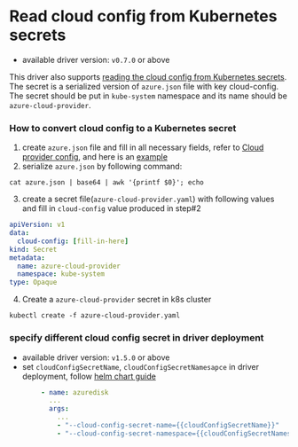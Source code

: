 # Read cloud config from Kubernetes secrets

- available driver version: `v0.7.0` or above

This driver also supports [reading the cloud config from Kubernetes secrets](https://github.com/kubernetes-sigs/cloud-provider-azure/blob/master/docs/cloud-provider-config.md#setting-azure-cloud-provider-from-kubernetes-secrets). The secret is a serialized version of `azure.json` file with key cloud-config. The secret should be put in `kube-system` namespace and its name should be `azure-cloud-provider`.

### How to convert cloud config to a Kubernetes secret

1. create `azure.json` file and fill in all necessary fields, refer to [Cloud provider config](https://github.com/kubernetes-sigs/cloud-provider-azure/blob/master/docs/cloud-provider-config.md), and here is an [example](https://github.com/andyzhangx/demo/blob/master/aks-engine/deployment/etc/kubernetes/azure.json)
2. serialize `azure.json` by following command:

```console
cat azure.json | base64 | awk '{printf $0}'; echo
```

3. create a secret file(`azure-cloud-provider.yaml`) with following values and fill in `cloud-config` value produced in step#2

```yaml
apiVersion: v1
data:
  cloud-config: [fill-in-here]
kind: Secret
metadata:
  name: azure-cloud-provider
  namespace: kube-system
type: Opaque
```

4. Create a `azure-cloud-provider` secret in k8s cluster

```console
kubectl create -f azure-cloud-provider.yaml
```

### specify different cloud config secret in driver deployment
- available driver version: `v1.5.0` or above
- set `cloudConfigSecretName`, `cloudConfigSecretNamesapce` in driver deployment, follow [helm chart guide](../charts/README.md#tips)
```yaml
        - name: azuredisk
          ...
          args:
            ...
            - "--cloud-config-secret-name={{cloudConfigSecretName}}"
            - "--cloud-config-secret-namespace={{cloudConfigSecretNamespace}}"
```
